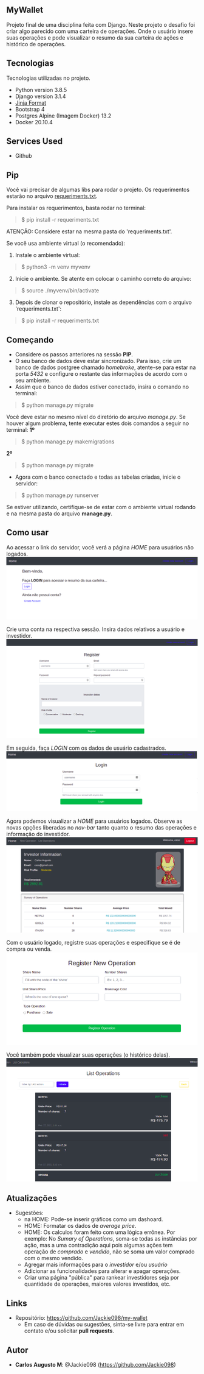  ## MyWallet
 
Projeto final de uma disciplina feita com Django. Neste projeto o desafio foi criar algo parecido com uma carteira de operações. Onde o usuário insere suas operações e pode visualizar o resumo da sua carteira de ações e histórico de operações.


## Tecnologias 
 
Tecnologias utilizadas no projeto.
 
* Python version  3.8.5
* Django version 3.1.4
* [Jinja Format](https://jinja.palletsprojects.com/en/2.11.x/templates/)
* Bootstrap 4
* Postgres Alpine (Imagem Docker) 13.2
* Docker 20.10.4
 
 
## Services Used
 
* Github
 
## Pip
 Você vai precisar de algumas libs para rodar o projeto. Os requerimentos estarão no arquivo [requeriments.txt](https://github.com/Jackie098/django-example/blob/master/requeriments.txt).

 Para instalar os requerimentos, basta rodar no terminal:
 > $ pip install -r requeriments.txt
  
  ATENÇÃO: Considere estar na mesma pasta do 'requeriments.txt'.

  Se você usa ambiente virtual (o recomendado):
  1. Instale o ambiente virtual:
  > $ python3 -m venv myvenv
  2. Inicie o ambiente. Se atente em colocar o caminho correto do arquivo:
  > $ source ./myvenv/bin/activate
  3. Depois de clonar o repositório, instale as dependências com o arquivo 'requeriments.txt':
  > $ pip install -r requeriments.txt
 
## Começando
 
* Considere os passos anteriores na sessão **PIP**.
* O seu banco de dados deve estar sincronizado. Para isso, crie um banco de dados postgree chamado *homebroke*, atente-se para estar na porta *5432* e configure o restante das informações de acordo com o seu ambiente.
* Assim que o banco de dados estiver conectado, insira o comando no terminal:
> $ python manage.py migrate

Você deve estar no mesmo nível do diretório do arquivo *manage.py*. Se houver algum problema, tente executar estes dois comandos a seguir no terminal:
**1º**
> $ python manage.py makemigrations

**2º**
> $ python manage.py migrate
* Agora com o banco conectado e todas as tabelas criadas, inicie o servidor:
> $ python manage.py runserver

  Se estiver utilizando, certifique-se de estar com o ambiente virtual rodando e na mesma pasta do arquivo **manage.py**.

## Como usar
 
 Ao acessar o link do servidor, você verá a página *HOME* para usuários não logados.
 ![Home para usuários não logados](https://github.com/Jackie098/my-wallet/blob/master/images-readme/01.home_without_login.png)

 Crie uma conta na respectiva sessão. Insira dados relativos a usuário e investidor.
 ![Criar conta](https://github.com/Jackie098/my-wallet/blob/master/images-readme/02.new_account_form.png)

 Em seguida, faça *LOGIN* com os dados de usuário cadastrados.
 ![Login de usuário](https://github.com/Jackie098/my-wallet/blob/master/images-readme/03.login_view.png)

 Agora podemos visualizar a *HOME* para usuários logados. Observe as novas opções liberadas no *nav-bar* tanto quanto
 o resumo das operações e informação do investidor. ![Home para usuários logados](https://github.com/Jackie098/my-wallet/blob/master/images-readme/04.home_logged.png)

 Com o usuário logado, registre suas operações e especifique se é de compra ou venda. ![Registro de Operações](https://github.com/Jackie098/my-wallet/blob/master/images-readme/05.new_operation.png)

 Você também pode visualizar suas operações (o histórico delas). ![Histórico de Operações](https://github.com/Jackie098/my-wallet/blob/master/images-readme/06.history_operations.png)

 
## Atualizações
 
  - Sugestões: 
    - na HOME: Pode-se inserir gráficos como um dashoard.
    - HOME: Formatar os dados de *average price*.
    - HOME: Os calculos foram feito com uma lógica errônea. Por exemplo: No *Sumary of Operations*, soma-se todas as instâncias por ação, mas a uma contradição aqui pois algumas ações tem operação de *comprado* e *vendido*, não se soma um valor comprado com o mesmo vendido.
    - Agregar mais informações para o *investidor* e/ou *usuário*
    - Adicionar as funcionalidades para alterar e apagar operações.
    - Criar uma página "pública" para rankear investidores seja por quantidade de operações, maiores valores investidos, etc.
 
 
## Links
 
  - Repositório: https://github.com/Jackie098/my-wallet
    - Em caso de dúvidas ou sugestões, sinta-se livre para entrar em contato e/ou solicitar **pull requests**.
 
 
## Autor
 
* **Carlos Augusto M**: @Jackie098 (https://github.com/Jackie098)